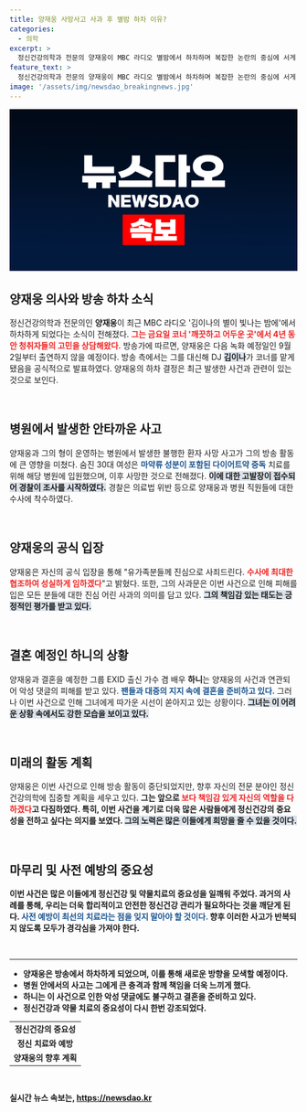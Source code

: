 ```yaml
---
title: 양재웅 사망사고 사과 후 별밤 하차 이유?
categories:
  - 의학
excerpt: >
  정신건강의학과 전문의 양재웅이 MBC 라디오 별밤에서 하차하며 복잡한 논란의 중심에 서게 됐다. 최근 환자 사망사건 여파로 수사 중인 그는 유가족에게 사과했지만, 결혼 예정인 하니에게는 악성 댓글이 쏟아졌다.
feature_text: >
  정신건강의학과 전문의 양재웅이 MBC 라디오 별밤에서 하차하며 복잡한 논란의 중심에 서게 됐다. 최근 환자 사망사건 여파로 수사 중인 그는 유가족에게 사과했지만, 결혼 예정인 하니에게는 악성 댓글이 쏟아졌다.
image: '/assets/img/newsdao_breakingnews.jpg'
---
```


<p><img src="/assets/img/newsdao_breakingnews.jpg" alt="ranknews 속보" /></p>

<h2 data-ke-size="size26">양재웅 의사와 방송 하차 소식</h2>

<p data-ke-size="size16">정신건강의학과 전문의인 <b>양재웅</b>이 최근 MBC 라디오 '김이나의 별이 빛나는 밤에'에서 하차하게 되었다는 소식이 전해졌다. <b><span style="color: #ee2323;">그는 금요일 코너 '깨끗하고 어두운 곳'에서 4년 동안 청취자들의 고민을 상담해왔다.</span></b> 방송가에 따르면, 양재웅은 다음 녹화 예정일인 9월 2일부터 출연하지 않을 예정이다. 방송 측에서는 그를 대신해 DJ <b><span style="background-color: #21538527;">김이나</span></b>가 코너를 맡게 됐음을 공식적으로 발표하였다. 양재웅의 하차 결정은 최근 발생한 사건과 관련이 있는 것으로 보인다.</p>

<p data-ke-size="size16">&nbsp;</p>

<h2 data-ke-size="size26">병원에서 발생한 안타까운 사고</h2>

<p data-ke-size="size16">양재웅과 그의 형이 운영하는 병원에서 발생한 불행한 환자 사망 사고가 그의 방송 활동에 큰 영향을 미쳤다. 숨진 30대 여성은 <b><span style="color: #1a5490;">마약류 성분이 포함된 다이어트약 중독</span></b> 치료를 위해 해당 병원에 입원했으며, 이후 사망한 것으로 전해졌다. <b><span style="background-color: #21538527;">이에 대한 고발장이 접수되어 경찰이 조사를 시작하였다.</span></b> 경찰은 의료법 위반 등으로 양재웅과 병원 직원들에 대한 수사에 착수하였다.</p>

<p data-ke-size="size16">&nbsp;</p>

<h2 data-ke-size="size26">양재웅의 공식 입장</h2>

<p data-ke-size="size16">양재웅은 자신의 공식 입장을 통해 "유가족분들께 진심으로 사죄드린다. <b><span style="color: #ee2323;">수사에 최대한 협조하여 성실하게 임하겠다</span></b>"고 밝혔다. 또한, 그의 사과문은 이번 사건으로 인해 피해를 입은 모든 분들에 대한 진심 어린 사과의 의미를 담고 있다. <b><span style="background-color: #21538527;">그의 책임감 있는 태도는 긍정적인 평가를 받고 있다.</span></b></p>

<p data-ke-size="size16">&nbsp;</p>

<h2 data-ke-size="size26">결혼 예정인 하니의 상황</h2>

<p data-ke-size="size16">양재웅과 결혼을 예정한 그룹 EXID 출신 가수 겸 배우 <b>하니</b>는 양재웅의 사건과 연관되어 악성 댓글의 피해를 받고 있다. <b><span style="color: #1a5490;">팬들과 대중의 지지 속에 결혼을 준비하고 있다.</span></b> 그러나 이번 사건으로 인해 그녀에게 따가운 시선이 쏟아지고 있는 상황이다. <b><span style="background-color: #21538527;">그녀는 이 어려운 상황 속에서도 강한 모습을 보이고 있다.</span></b></p>

<p data-ke-size="size16">&nbsp;</p>

<h2 data-ke-size="size26">미래의 활동 계획</h2>

<p data-ke-size="size16">양재웅은 이번 사건으로 인해 방송 활동이 중단되었지만, 향후 자신의 전문 분야인 정신건강의학에 집중할 계획을 세우고 있다. <b>그는 앞으로 <b><span style="color: #ee2323;">보다 책임감 있게 자신의 역할을 다하겠다</span></b>고 다짐하였다. 특히, 이번 사건을 계기로 더욱 많은 사람들에게 정신건강의 중요성을 전하고 싶다는 의지를 보였다. <b><span style="background-color: #21538527;">그의 노력은 많은 이들에게 희망을 줄 수 있을 것이다.</span></b></p>

<p data-ke-size="size16">&nbsp;</p>

<h2 data-ke-size="size26">마무리 및 사전 예방의 중요성</h2>

<p data-ke-size="size16">이번 사건은 많은 이들에게 <b>정신건강</b> 및 <b>약물치료</b>의 중요성을 일깨워 주었다. 과거의 사례를 통해, 우리는 더욱 합리적이고 안전한 정신건강 관리가 필요하다는 것을 깨닫게 된다. <b><span style="color: #1a5490;">사전 예방이 최선의 치료라는 점을 잊지 말아야 할 것이다.</span></b> 향후 이러한 사고가 반복되지 않도록 모두가 경각심을 가져야 한다. </p>

<p data-ke-size="size16">&nbsp;</p>

<hr>

<ul>
  <li>양재웅은 방송에서 하차하게 되었으며, 이를 통해 새로운 방향을 모색할 예정이다.</li>
  <li>병원 안에서의 사고는 그에게 큰 충격과 함께 책임을 더욱 느끼게 했다.</li>
  <li>하니는 이 사건으로 인한 악성 댓글에도 불구하고 결혼을 준비하고 있다.</li>
  <li>정신건강과 약물 치료의 중요성이 다시 한번 강조되었다.</li>
</ul>

<table>
  <tr>
    <td style="text-align: center; height: 17px;"><b>정신건강의 중요성</b></td>
  </tr>
  <tr>
    <td style="text-align: center; height: 17px;"><b>정신 치료와 예방</b></td>
  </tr>
  <tr>
    <td style="text-align: center; height: 17px;"><b>양재웅의 향후 계획</b></td>
  </tr>
</table>

<p data-ke-size="size16">&nbsp;</p>
실시간 뉴스 속보는, <a href="https://newsdao.kr" rel="dofollow">https://newsdao.kr</a>


